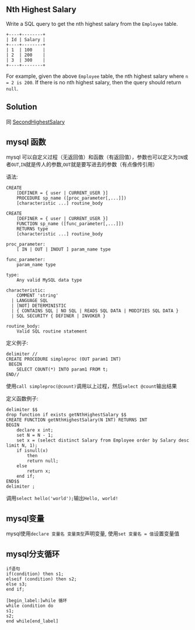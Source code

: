 ## Nth Highest Salary

Write a SQL query to get the nth highest salary from the `Employee` table.
```
+----+--------+
| Id | Salary |
+----+--------+
| 1  | 100    |
| 2  | 200    |
| 3  | 300    |
+----+--------+
```
For example, given the above `Employee` table, the nth highest salary where `n = 2 is 200`. If there is no nth highest salary, then the query should return `null`.

## Solution

同 [SecondHighestSalary](../SecondHighestSalary)

## mysql 函数

mysql 可以自定义过程（无返回值）和函数（有返回值），参数也可以定义为`IN`或者`OUT`,`IN`就是传人的参数,`OUT`就是要写进去的参数（有点像传引用）

语法:
```mysql
CREATE
    [DEFINER = { user | CURRENT_USER }]
    PROCEDURE sp_name ([proc_parameter[,...]])
    [characteristic ...] routine_body

CREATE
    [DEFINER = { user | CURRENT_USER }]
    FUNCTION sp_name ([func_parameter[,...]])
    RETURNS type
    [characteristic ...] routine_body

proc_parameter:
    [ IN | OUT | INOUT ] param_name type

func_parameter:
    param_name type

type:
    Any valid MySQL data type

characteristic:
    COMMENT 'string'
  | LANGUAGE SQL
  | [NOT] DETERMINISTIC
  | { CONTAINS SQL | NO SQL | READS SQL DATA | MODIFIES SQL DATA }
  | SQL SECURITY { DEFINER | INVOKER }

routine_body:
    Valid SQL routine statement
```
定义例子:
```mysql
delimiter //
CREATE PROCEDURE simpleproc (OUT param1 INT)
 BEGIN
	SELECT COUNT(*) INTO param1 FROM t;
END//
```
使用`call simpleproc(@count)`调用以上过程，然后`select @count`输出结果

定义函数例子:

```mysql
delimiter $$
drop function if exists getNthHighestSalary $$
CREATE FUNCTION getNthHighestSalary(N INT) RETURNS INT
BEGIN
	declare x int;
	set N = N - 1;
	set x = (select distinct Salary from Employee order by Salary desc limit N, 1);
	if isnull(x)
		then
		return null;
	else
		return x;
	end if;
END$$
delimiter ;
```
调用`select hello('world');`输出`Hello, world!`

## mysql变量

mysql使用`declare 变量名 变量类型`声明变量, 使用`set 变量名 = 值`设置变量值

## mysql分支循环

```
if语句
if(condition) then s1;
elseif (condition) then s2;
else s3;
end if;

[begin_label:]while 循环
while condition do
s1;
s2;
end while[end_label]
```
